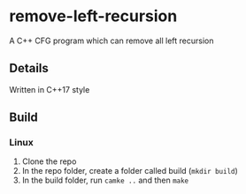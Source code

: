 # remove-left-recursion
A C++ CFG program which can remove all left recursion

## Details
Written in C++17 style

## Build
### Linux
1. Clone the repo
2. In the repo folder, create a folder called build (`mkdir build`) 
3. In the build folder, run `camke ..` and then `make`
